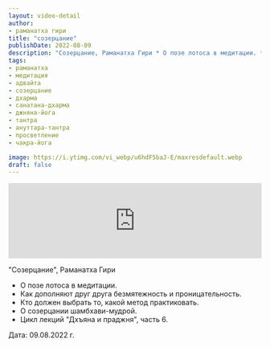 ```yaml
---
layout: video-detail
author:
- раманатха гири
title: "созерцание"
publishDate: 2022-08-09
description: "Созерцание, Раманатха Гири * О позе лотоса в медитации. * Как дополняют друг друга безмятежность и проницательность. * Кто должен выбрать то, какой метод практиковать. * О созерцании шамбхави-мудрой. * Цикл лекций Дхъяна и праджня, часть 6."
tags: 
- раманатха
- медитация
- адвайта
- созерцание
- дхарма
- санатана-дхарма
- джняна-йога
- тантра
- ануттара-тантра
- просветление
- чакра-йога

image: https://i.ytimg.com/vi_webp/u6hdF5baJ-E/maxresdefault.webp
draft: false
---
```


<iframe width="100%" src="https://www.youtube.com/embed/u6hdF5baJ-E" frameborder="0" allowfullscreen=""></iframe> 

 "Созерцание", Раманатха Гири

* О позе лотоса в медитации.
* Как дополняют друг друга безмятежность и проницательность.
* Кто должен выбрать то, какой метод практиковать.
* О созерцании шамбхави-мудрой.
* Цикл лекций "Дхъяна и праджня", часть 6.

  
 Дата: 09.08.2022 г.

  

 